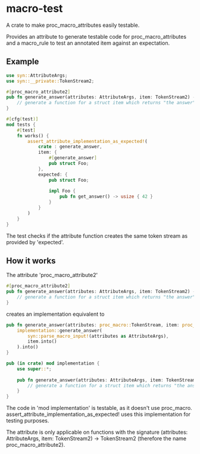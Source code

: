 # macro-test

A crate to make proc_macro_attributes easily testable.

Provides an attribute to generate testable code for proc_macro_attributes and a macro_rule to test an annotated item against an expectation.

## Example
``` rust
use syn::AttributeArgs;
use syn::__private::TokenStream2;

#[proc_macro_attribute2]
pub fn generate_answer(attributes: AttributeArgs, item: TokenStream2) -> TokenStream2 {
    // generate a function for a struct item which returns "the answer"
}

#[cfg(test)]
mod tests {
    #[test]
    fn works() {
        assert_attribute_implementation_as_expected!(
            crate : generate_answer,
            item: {
                #[generate_answer]
                pub struct Foo;
            },
            expected: {
                pub struct Foo;
                
                impl Foo {
                    pub fn get_answer() -> usize { 42 }
                }
            }
        )
    }
}
```

The test checks if the attribute function creates the same token stream as provided by 'expected'.

## How it works
The attribute 'proc_macro_attribute2'
``` rust
#[proc_macro_attribute2]
pub fn generate_answer(attributes: AttributeArgs, item: TokenStream2) -> TokenStream2 {
    // generate a function for a struct item which returns "the answer"
}
```

creates an implementation equivalent to

``` rust 
pub fn generate_answer(attributes: proc_macro::TokenStream, item: proc_macro::TokenStream) -> proc_macro::TokenStream {
    implementation::generate_answer(
        syn::parse_macro_input!(attributes as AttributeArgs),
        item.into()
    ).into()
}

pub (in crate) mod implementation {
    use super::*;
    
    pub fn generate_answer(attributes: AttributeArgs, item: TokenStream2) -> TokenStream2 {
        // generate a function for a struct item which returns "the answer"
    }
}
```

The code in 'mod implementation' is testable, as it doesn't use proc_macro. assert_attribute_implementation_as_expected! uses this implementation for testing purposes.

The attribute is only applicable on functions with the signature (attributes: AttributeArgs, item: TokenStream2) -> TokenStream2 (therefore the name proc_macro_attribute2).